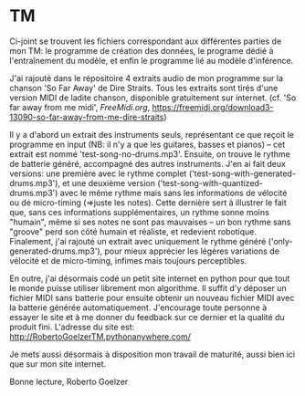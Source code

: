 # TM
Ci-joint se trouvent les fichiers correspondant aux différentes parties de mon TM: le programme de création des données, le programe dédié à l'entraînement du modèle, et enfin le programme lié au modèle d'inférence.

J'ai rajouté dans le répositoire 4 extraits audio de mon programme sur la chanson 'So Far Away' de Dire Straits.
Tous les extraits sont tirés d'une version MIDI de ladite chanson, disponible gratuitement sur internet.
(cf. 'So far away from me midi', _FreeMidi.org_, https://freemidi.org/download3-13090-so-far-away-from-me-dire-straits)

Il y a d'abord un extrait des instruments seuls, représentant ce que reçoit le programme en input (NB: il n'y a que les guitares, basses et pianos) – cet extrait est nommé 'test-song-no-drums.mp3'.
Ensuite, on trouve le rythme de batterie généré, accompagné des autres instruments. J'en ai fait deux versions: une première avec le rythme complet ('test-song-with-generated-drums.mp3'), et une deuxième version ('test-song-with-quantized-drums.mp3') avec le même rythme mais sans les informations de vélocité ou de micro-timing (=>juste les notes). Cette dernière sert à illustrer le fait que, sans ces informations supplémentaires, un rythme sonne moins "humain", même si ses notes ne sont pas mauvaises – un bon rythme sans "groove" perd son côté humain et réaliste, et redevient robotique.
Finalement, j'ai rajouté un extrait avec uniquement le rythme généré ('only-generated-drums.mp3'), pour mieux apprécier les légères variations de vélocité et de micro-timing, infimes mais toujours perceptibles.


En outre, j'ai désormais codé un petit site internet en python pour que tout le monde puisse utiliser librement mon algorithme. Il suffit d'y déposer un fichier MIDI sans batterie pour ensuite obtenir un nouveau fichier MIDI avec la batterie générée automatiquement. J'encourage toute personne à essayer le site et à me donner du feedback sur ce dernier et la qualité du produit fini.
L'adresse du site est: http://RobertoGoelzerTM.pythonanywhere.com/

Je mets aussi désormais à disposition mon travail de maturité, aussi bien ici que sur mon site internet.


Bonne lecture,
Roberto Goelzer
